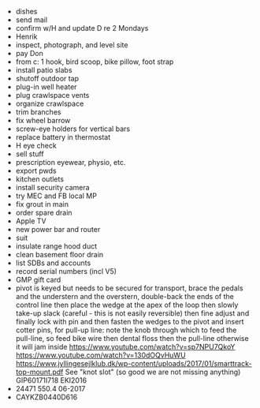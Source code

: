 - dishes
- send mail
- confirm w/H and update D re 2 Mondays
- Henrik
- inspect, photograph, and level site
- pay Don
- from c: 1 hook, bird scoop, bike pillow, foot strap
- install patio slabs
- shutoff outdoor tap
- plug-in well heater
- plug crawlspace vents
- organize crawlspace
- trim branches
- fix wheel barrow
- screw-eye holders for vertical bars
- replace battery in thermostat
- H eye check
- sell stuff
- prescription eyewear, physio, etc.
- export pwds
- kitchen outlets
- install security camera
- try MEC and FB local MP
- fix grout in main
- order spare drain
- Apple TV
- new power bar and router
- suit
- insulate range hood duct
- clean basement floor drain
- list SDBs and accounts
- record serial numbers (incl V5)
- GMP gift card
- pivot is keyed but needs to be secured for transport, brace the pedals and the understern and the overstern, double-back the ends of the control line then place the wedge at the apex of the loop then slowly take-up slack (careful - this is not easily reversible) then fine adjust and finally lock with pin and then fasten the wedges to the pivot and insert cotter pins, for pull-up line: note the knob through which to feed the pull-line, so feed bike wire then dental floss then the pull-line otherwise it will jam inside https://www.youtube.com/watch?v=sp7NPU7QkoY https://www.youtube.com/watch?v=130dOQvHuWU https://www.jyllingesejlklub.dk/wp-content/uploads/2017/01/smarttrack-top-mount.pdf See "knot slot" (so good we are not missing anything) GIP60171I718 EKI2016
- 24471 550.4 06-2017
- CAYKZB0440D616
